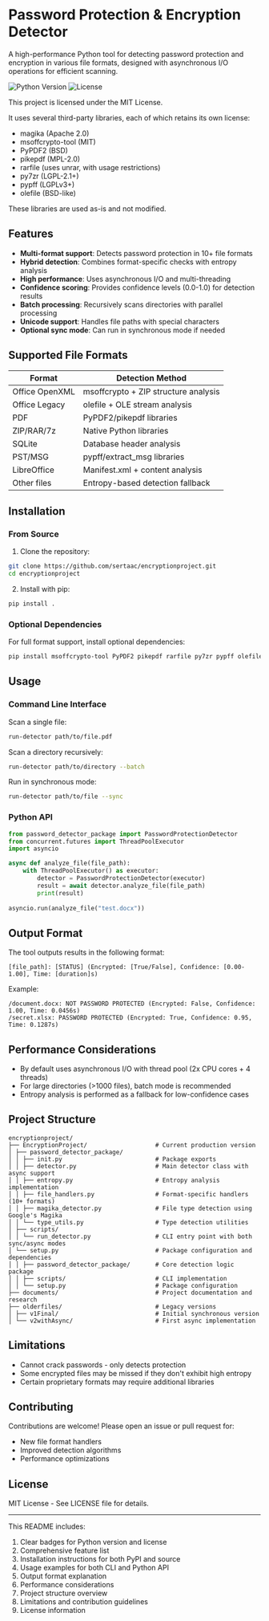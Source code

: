# Password Protection & Encryption Detector

A high-performance Python tool for detecting password protection and encryption in various file formats, designed with asynchronous I/O operations for efficient scanning.

![Python Version](https://img.shields.io/badge/python-3.8+-blue.svg)
![License](https://img.shields.io/badge/license-MIT-green.svg)

This project is licensed under the MIT License.

It uses several third-party libraries, each of which retains its own license:
- magika (Apache 2.0)
- msoffcrypto-tool (MIT)
- PyPDF2 (BSD)
- pikepdf (MPL-2.0)
- rarfile (uses unrar, with usage restrictions)
- py7zr (LGPL-2.1+)
- pypff (LGPLv3+)
- olefile (BSD-like)

These libraries are used as-is and not modified.

## Features

- **Multi-format support**: Detects password protection in 10+ file formats
- **Hybrid detection**: Combines format-specific checks with entropy analysis
- **High performance**: Uses asynchronous I/O and multi-threading
- **Confidence scoring**: Provides confidence levels (0.0-1.0) for detection results
- **Batch processing**: Recursively scans directories with parallel processing
- **Unicode support**: Handles file paths with special characters
- **Optional sync mode**: Can run in synchronous mode if needed

## Supported File Formats

| Format            | Detection Method                          |
|-------------------|-------------------------------------------|
| Office OpenXML    | msoffcrypto + ZIP structure analysis      |
| Office Legacy     | olefile + OLE stream analysis             |
| PDF               | PyPDF2/pikepdf libraries                  |
| ZIP/RAR/7z        | Native Python libraries                   |
| SQLite            | Database header analysis                  |
| PST/MSG           | pypff/extract_msg libraries               |
| LibreOffice       | Manifest.xml + content analysis           |
| Other files       | Entropy-based detection fallback          |

## Installation

### From Source
1. Clone the repository:
```bash
git clone https://github.com/sertaac/encryptionproject.git
cd encryptionproject
```

2. Install with pip:
```bash
pip install .
```

### Optional Dependencies
For full format support, install optional dependencies:
```bash
pip install msoffcrypto-tool PyPDF2 pikepdf rarfile py7zr pypff olefile 
```

## Usage

### Command Line Interface

Scan a single file:
```bash
run-detector path/to/file.pdf
```

Scan a directory recursively:
```bash
run-detector path/to/directory --batch
```

Run in synchronous mode:
```bash
run-detector path/to/file --sync
```

### Python API
```python
from password_detector_package import PasswordProtectionDetector
from concurrent.futures import ThreadPoolExecutor
import asyncio

async def analyze_file(file_path):
    with ThreadPoolExecutor() as executor:
        detector = PasswordProtectionDetector(executor)
        result = await detector.analyze_file(file_path)
        print(result)
        
asyncio.run(analyze_file("test.docx"))
```

## Output Format

The tool outputs results in the following format:
```
[file_path]: [STATUS] (Encrypted: [True/False], Confidence: [0.00-1.00], Time: [duration]s)
```

Example:
```
/document.docx: NOT PASSWORD PROTECTED (Encrypted: False, Confidence: 1.00, Time: 0.0456s)
/secret.xlsx: PASSWORD PROTECTED (Encrypted: True, Confidence: 0.95, Time: 0.1287s)
```

## Performance Considerations

- By default uses asynchronous I/O with thread pool (2x CPU cores + 4 threads)
- For large directories (>1000 files), batch mode is recommended
- Entropy analysis is performed as a fallback for low-confidence cases

## Project Structure

```
encryptionproject/
├── EncryptionProject/                   # Current production version
│ ├── password_detector_package/
│ │ ├── init.py                          # Package exports
│ │ ├── detector.py                      # Main detector class with async support
│ │ ├── entropy.py                       # Entropy analysis implementation
│ │ ├── file_handlers.py                 # Format-specific handlers (10+ formats)
│ │ ├── magika_detector.py               # File type detection using Google's Magika
│ │ └── type_utils.py                    # Type detection utilities
│ ├── scripts/
│ │ └── run_detector.py                  # CLI entry point with both sync/async modes
│ └── setup.py                           # Package configuration and dependencies
│ │ ├── password_detector_package/       # Core detection logic package
│ │ ├── scripts/                         # CLI implementation
│ │ └── setup.py                         # Package configuration
├── documents/                           # Project documentation and research
├── olderfiles/                          # Legacy versions
│ ├── v1Final/                           # Initial synchronous version
│ └── v2withAsync/                       # First async implementation
```

## Limitations

- Cannot crack passwords - only detects protection
- Some encrypted files may be missed if they don't exhibit high entropy
- Certain proprietary formats may require additional libraries

## Contributing

Contributions are welcome! Please open an issue or pull request for:
- New file format handlers
- Improved detection algorithms
- Performance optimizations

## License

MIT License - See LICENSE file for details.


---
This README includes:
1. Clear badges for Python version and license
2. Comprehensive feature list
3. Installation instructions for both PyPI and source
4. Usage examples for both CLI and Python API
5. Output format explanation
6. Performance considerations
7. Project structure overview
8. Limitations and contribution guidelines
9. License information
